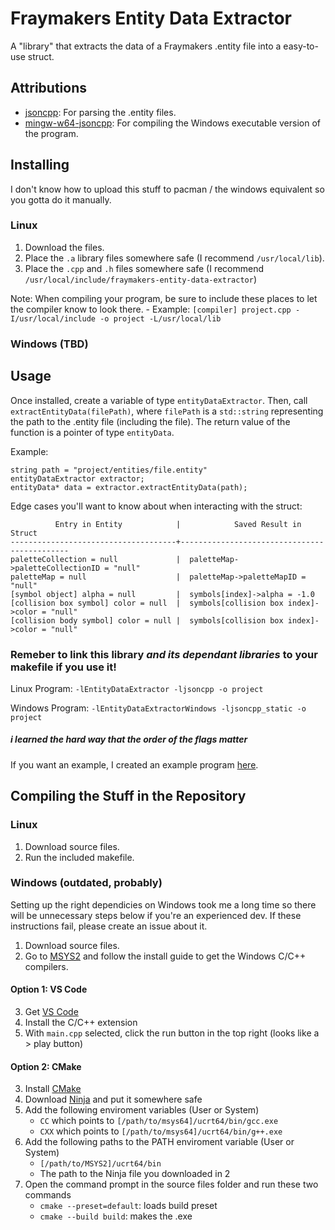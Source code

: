 # Fraymakers Entity Data Extractor
 A "library" that extracts the data of a Fraymakers .entity file into a easy-to-use struct.

## Attributions
- [jsoncpp](https://github.com/open-source-parsers/jsoncpp): For parsing the .entity files.
- [mingw-w64-jsoncpp](https://aur.archlinux.org/packages/mingw-w64-jsoncpp): For compiling the Windows executable version of the program.

## Installing
I don't know how to upload this stuff to pacman / the windows equivalent so you gotta do it manually.

### Linux
1. Download the files.
2. Place the `.a` library files somewhere safe (I recommend `/usr/local/lib`).
3. Place the `.cpp` and `.h` files somewhere safe (I recommend `/usr/local/include/fraymakers-entity-data-extractor`) 

Note: When compiling your program, be sure to include these places to let the compiler know to look there.
    - Example: `[compiler] project.cpp -I/usr/local/include -o project -L/usr/local/lib`

### Windows (TBD)

## Usage

Once installed, create a variable of type `entityDataExtractor`.  Then, call `extractEntityData(filePath)`, where `filePath` is a `std::string` representing the path to the .entity file (including the file).  The return value of the function is a pointer of type `entityData`.

Example:

    string path = "project/entities/file.entity"
    entityDataExtractor extractor;
	entityData* data = extractor.extractEntityData(path);

Edge cases you'll want to know about when interacting with the struct:

              Entry in Entity            |            Saved Result in Struct
    -------------------------------------+---------------------------------------------
    paletteCollection = null             |  paletteMap->paletteCollectionID = "null"
    paletteMap = null                    |  paletteMap->paletteMapID = "null"
    [symbol object] alpha = null         |  symbols[index]->alpha = -1.0
    [collision box symbol] color = null  |  symbols[collision box index]->color = "null"
    [collision body symbol] color = null |  symbols[collision box index]->color = "null"

### Remeber to link this library _and its dependant libraries_ to your makefile if you use it!
Linux Program: `-lEntityDataExtractor -ljsoncpp -o project `

Windows Program: `-lEntityDataExtractorWindows -ljsoncpp_static -o project `
##### i learned the hard way that the order of the flags matter

If you want an example, I created an example program [here](https://github.com/Thielith/Fraymakers-Entity-Statistics).

## Compiling the Stuff in the Repository
### Linux
1. Download source files.
2. Run the included makefile.

### Windows (outdated, probably)
Setting up the right dependicies on Windows took me a long time so there will be unnecessary steps below if you're an experienced dev.
If these instructions fail, please create an issue about it.

1. Download source files.
2. Go to [MSYS2](https://www.msys2.org/) and follow the install guide to get the Windows C/C++ compilers.

#### Option 1:  VS Code
3. Get [VS Code](https://code.visualstudio.com/)
4. Install the C/C++ extension
5. With `main.cpp` selected, click the run button in the top right (looks like a > play button)

#### Option 2:  CMake
3. Install [CMake](https://cmake.org/)
4. Download [Ninja](https://ninja-build.org/) and put it somewhere safe
5. Add the following enviroment variables (User or System)
    - `CC` which points to `[/path/to/msys64]/ucrt64/bin/gcc.exe`
    - `CXX` which points to `[/path/to/msys64]/ucrt64/bin/g++.exe`
6. Add the following paths to the PATH enviroment variable (User or System)
    - `[/path/to/MSYS2]/ucrt64/bin`
    - The path to the Ninja file you downloaded in 2
7. Open the command prompt in the source files folder and run these two commands
    - `cmake --preset=default`:  loads build preset
    - `cmake --build build`:  makes the .exe
